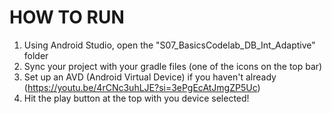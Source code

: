 # HOW TO RUN
1. Using Android Studio, open the "S07_BasicsCodelab_DB_Int_Adaptive" folder
2. Sync your project with your gradle files (one of the icons on the top bar)
3. Set up an AVD (Android Virtual Device) if you haven't already (https://youtu.be/4rCNc3uhLJE?si=3ePgEcAtJmgZP5Uc)
4. Hit the play button at the top with you device selected!